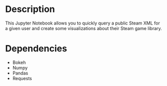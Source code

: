# Description

This Jupyter Notebook allows you to quickly query a public Steam XML for a given user and create some visualizations about their Steam game library.

# Dependencies

- Bokeh
- Numpy
- Pandas
- Requests